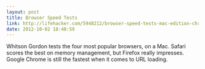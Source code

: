 ```yaml
---
layout: post
title: Browser Speed Tests
link: http://lifehacker.com/5948212/browser-speed-tests-mac-edition-chrome-22-firefox-15-safari-6-and-opera-1202
date: 2012-10-02 18:48:59
---
```


Whitson Gordon tests the four most popular browsers, on a Mac. Safari scores the best on memory management, but Firefox really impresses. Google Chrome is still the fastest when it comes to URL loading.

